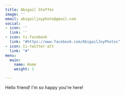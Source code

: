 ```yaml
---
title: Abigail Steffes
image: ''
email: abigailjoyphoto@gmail.com
social:
- icon: ''
  link: ''
- icon: ti-facebook
  link: "#https://www.facebook.com/AbigailJoyPhotos"
- icon: ti-twitter-alt
  link: "#"
menu:
  main:
    name: Home
    weight: 1

---
```

Hello friend!  I'm so happy you're here!